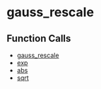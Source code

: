 # gauss_rescale

## Function Calls
- [gauss_rescale](CSD/kCSD/1D/kcsd1d/gauss_rescale.md)
- [exp](CSD/kCSD/1D/kcsd1d/exp.md)
- [abs](CSD/kCSD/1D/kcsd1d/abs.md)
- [sqrt](CSD/kCSD/1D/kcsd1d/sqrt.md)
